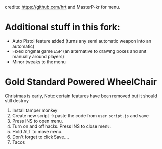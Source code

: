 credits: https://github.com/hrt and MasterP-kr for menu.

# Additional stuff in this fork:
* Auto Pistol feature added (turns any semi automatic weapon into an automatic)
* Fixed original game ESP (an alternative to drawing boxes and shit manually around players)
* Minor tweaks to the menu

# Gold Standard Powered WheelChair
Christmas is early,
Note: certain features have been removed but it should still destroy

1. Install tamper monkey
2. Create new script -> paste the code from `user.script.js` and save
3. Press INS to open menu.
4. Turn on and off hacks. Press INS to close menu.
5. Hold ALT to move menu.
6. Don't forget to click Save....
7. Tacos
